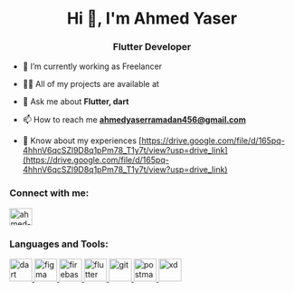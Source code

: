 <h1 align="center">Hi 👋, I'm Ahmed Yaser</h1>
<h3 align="center">Flutter Developer</h3>

- 🔭 I’m currently working as Freelancer

- 👨‍💻 All of my projects are available at [](https://github.com/ahmedyaser12?tab=repositories)

- 💬 Ask me about **Flutter, dart**

- 📫 How to reach me **ahmedyaserramadan456@gmail.com**

- 📄 Know about my experiences [https://drive.google.com/file/d/165pq-4hhnV6qcSZl9D8q1pPm78_T1y7t/view?usp=drive_link](https://drive.google.com/file/d/165pq-4hhnV6qcSZl9D8q1pPm78_T1y7t/view?usp=drive_link)

<h3 align="left">Connect with me:</h3>
<p align="left">
<a href="https://linkedin.com/in/ahmed-yaser-51aa801a9/" target="blank"><img align="center" src="https://raw.githubusercontent.com/rahuldkjain/github-profile-readme-generator/master/src/images/icons/Social/linked-in-alt.svg" alt="ahmed-yaser-51aa801a9/" height="30" width="40" /></a>
</p>

<h3 align="left">Languages and Tools:</h3>
<p align="left"> <a href="https://dart.dev" target="_blank" rel="noreferrer"> <img src="https://www.vectorlogo.zone/logos/dartlang/dartlang-icon.svg" alt="dart" width="40" height="40"/> </a> <a href="https://www.figma.com/" target="_blank" rel="noreferrer"> <img src="https://www.vectorlogo.zone/logos/figma/figma-icon.svg" alt="figma" width="40" height="40"/> </a> <a href="https://firebase.google.com/" target="_blank" rel="noreferrer"> <img src="https://www.vectorlogo.zone/logos/firebase/firebase-icon.svg" alt="firebase" width="40" height="40"/> </a> <a href="https://flutter.dev" target="_blank" rel="noreferrer"> <img src="https://www.vectorlogo.zone/logos/flutterio/flutterio-icon.svg" alt="flutter" width="40" height="40"/> </a> <a href="https://git-scm.com/" target="_blank" rel="noreferrer"> <img src="https://www.vectorlogo.zone/logos/git-scm/git-scm-icon.svg" alt="git" width="40" height="40"/> </a> <a href="https://postman.com" target="_blank" rel="noreferrer"> <img src="https://www.vectorlogo.zone/logos/getpostman/getpostman-icon.svg" alt="postman" width="40" height="40"/> </a> <a href="https://www.adobe.com/products/xd.html" target="_blank" rel="noreferrer"> <img src="https://cdn.worldvectorlogo.com/logos/adobe-xd.svg" alt="xd" width="40" height="40"/> </a> </p>
